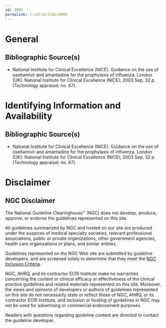 ```yaml
---
id: 4905
permalink: /:collection/4905
---
```


# General

## Bibliographic Source(s)

- National Institute for Clinical Excellence (NICE). Guidance on the use of oseltamivir and amantadine for the prophylaxis of influenza. London (UK): National Institute for Clinical Excellence (NICE); 2003 Sep. 32 p. (Technology appraisal; no. 67).

# Identifying Information and Availability

## Bibliographic Source(s)

- National Institute for Clinical Excellence (NICE). Guidance on the use of oseltamivir and amantadine for the prophylaxis of influenza. London (UK): National Institute for Clinical Excellence (NICE); 2003 Sep. 32 p. (Technology appraisal; no. 67).

# Disclaimer

## NGC Disclaimer

The National Guideline Clearinghouse™ (NGC) does not develop, produce, approve, or endorse the guidelines represented on this site.

All guidelines summarized by NGC and hosted on our site are produced under the auspices of medical specialty societies, relevant professional associations, public or private organizations, other government agencies, health care organizations or plans, and similar entities.

Guidelines represented on the NGC Web site are submitted by guideline developers, and are screened solely to determine that they meet the [NGC Inclusion Criteria](/help-and-about/summaries/inclusion-criteria).

NGC, AHRQ, and its contractor ECRI Institute make no warranties concerning the content or clinical efficacy or effectiveness of the clinical practice guidelines and related materials represented on this site. Moreover, the views and opinions of developers or authors of guidelines represented on this site do not necessarily state or reflect those of NGC, AHRQ, or its contractor ECRI Institute, and inclusion or hosting of guidelines in NGC may not be used for advertising or commercial endorsement purposes.

Readers with questions regarding guideline content are directed to contact the guideline developer.

